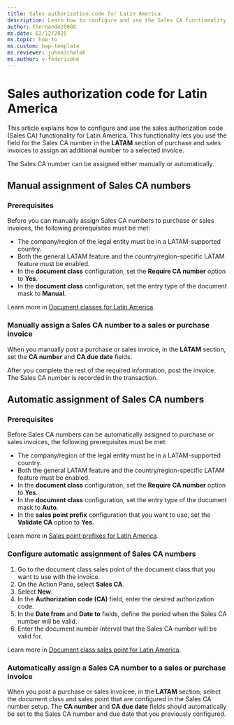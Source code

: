 ```yaml
---
title: Sales authorization code for Latin America
description: Learn how to configure and use the Sales CA functionality for Latin America.
author: Fhernandez0088
ms.date: 02/12/2025
ms.topic: how-to
ms.custom: bap-template
ms.reviewer: johnmichalak
ms.author: v-federicohe
---
```


# Sales authorization code for Latin America

This article explains how to configure and use the sales authorization code (Sales CA) functionality for Latin America. This functionality lets you use the field for the Sales CA number in the **LATAM** section of purchase and sales invoices to assign an additional number to a selected invoice.

The Sales CA number can be assigned either manually or automatically.

## Manual assignment of Sales CA numbers

### Prerequisites

Before you can manually assign Sales CA numbers to purchase or sales invoices, the following prerequisites must be met:

- The company/region of the legal entity must be in a LATAM-supported country.
- Both the general LATAM feature and the country/region-specific LATAM feature must be enabled.
- In the **document class** configuration, set the **Require CA number** option to **Yes**.
- In the **document class** configuration, set the entry type of the document mask to **Manual**.

Learn more in [Document classes for Latin America](ltm-core-document-class.md).

### Manually assign a Sales CA number to a sales or purchase invoice

When you manually post a purchase or sales invoice, in the **LATAM** section, set the **CA number** and **CA due date** fields.

After you complete the rest of the required information, post the invoice. The Sales CA number is recorded in the transaction.

## Automatic assignment of Sales CA numbers

### Prerequisites

Before Sales CA numbers can be automatically assigned to purchase or sales invoices, the following prerequisites must be met:

- The company/region of the legal entity must be in a LATAM-supported country.
- Both the general LATAM feature and the country/region-specific LATAM feature must be enabled.
- In the **document class** configuration, set the **Require CA number** option to **Yes**.
- In the **document class** configuration, set the entry type of the document mask to **Auto**.
- In the **sales point prefix** configuration that you want to use, set the **Validate CA** option to **Yes**.

Learn more in [Sales point prefixes for Latin America](ltm-core-sales-point-prefixes.md).

### Configure automatic assignment of Sales CA numbers

1. Go to the document class sales point of the document class that you want to use with the invoice.
1. On the Action Pane, select **Sales CA**.
1. Select **New**.
1. In the **Authorization code (CA)** field, enter the desired authorization code.
1. In the **Date from** and **Date to** fields, define the period when the Sales CA number will be valid.
1. Enter the document number interval that the Sales CA number will be valid for.

Learn more in [Document class sales point for Latin America](ltm-core-document-class-sales-point.md).

### Automatically assign a Sales CA number to a sales or purchase invoice

When you post a purchase or sales invoicee, in the **LATAM** section, select the document class and sales point that are configured in the Sales CA number setup. The **CA number** and **CA due date** fields should automatically be set to the Sales CA number and due date that you previously configured.
